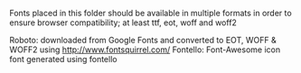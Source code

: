 Fonts placed in this folder should be available in multiple formats in order to ensure browser compatibility; at least ttf, eot, woff and woff2

Roboto: downloaded from Google Fonts and converted to EOT, WOFF & WOFF2 using http://www.fontsquirrel.com/
Fontello: Font-Awesome icon font generated using fontello